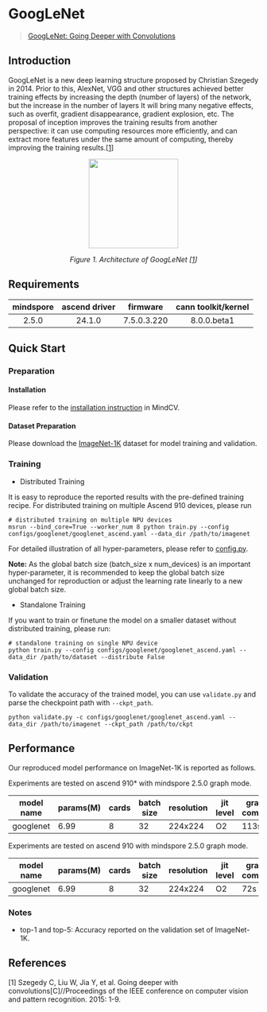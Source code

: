 # GoogLeNet
> [GoogLeNet: Going Deeper with Convolutions](https://arxiv.org/abs/1409.4842)

## Introduction

GoogLeNet is a new deep learning structure proposed by Christian Szegedy in 2014. Prior to this, AlexNet, VGG and other
structures achieved better training effects by increasing the depth (number of layers) of the network, but the increase
in the number of layers It will bring many negative effects, such as overfit, gradient disappearance, gradient
explosion, etc. The proposal of inception improves the training results from another perspective: it can use computing
resources more efficiently, and can extract more features under the same amount of computing, thereby improving the
training results.[[1](#references)]

<p align="center">
  <img src="https://user-images.githubusercontent.com/53842165/210749903-5ff23c0e-547f-487d-bb64-70b6e99031ea.jpg" width=180 />
</p>
<p align="center">
  <em>Figure 1. Architecture of GoogLeNet [<a href="#references">1</a>] </em>
</p>

## Requirements
| mindspore | ascend driver |  firmware   | cann toolkit/kernel |
| :-------: | :-----------: | :---------: | :-----------------: |
|   2.5.0   |   24.1.0      | 7.5.0.3.220 |     8.0.0.beta1     |

## Quick Start

### Preparation

#### Installation
Please refer to the [installation instruction](https://mindspore-lab.github.io/mindcv/installation/) in MindCV.

#### Dataset Preparation
Please download the [ImageNet-1K](https://www.image-net.org/challenges/LSVRC/2012/index.php) dataset for model training and validation.

### Training

* Distributed Training

It is easy to reproduce the reported results with the pre-defined training recipe. For distributed training on multiple Ascend 910 devices, please run

```shell
# distributed training on multiple NPU devices
msrun --bind_core=True --worker_num 8 python train.py --config configs/googlenet/googlenet_ascend.yaml --data_dir /path/to/imagenet
```




For detailed illustration of all hyper-parameters, please refer to [config.py](https://github.com/mindspore-lab/mindcv/blob/main/config.py).

**Note:**  As the global batch size  (batch_size x num_devices) is an important hyper-parameter, it is recommended to keep the global batch size unchanged for reproduction or adjust the learning rate linearly to a new global batch size.

* Standalone Training

If you want to train or finetune the model on a smaller dataset without distributed training, please run:

```shell
# standalone training on single NPU device
python train.py --config configs/googlenet/googlenet_ascend.yaml --data_dir /path/to/dataset --distribute False
```

### Validation

To validate the accuracy of the trained model, you can use `validate.py` and parse the checkpoint path with `--ckpt_path`.

```shell
python validate.py -c configs/googlenet/googlenet_ascend.yaml --data_dir /path/to/imagenet --ckpt_path /path/to/ckpt
```

## Performance

Our reproduced model performance on ImageNet-1K is reported as follows.

Experiments are tested on ascend 910* with mindspore 2.5.0 graph mode.

| model name | params(M) | cards | batch size | resolution | jit level | graph compile | ms/step | img/s    | acc@top1 | acc@top5 | recipe                                                                                            | weight                                                                                                   |
| ---------- | --------- | ----- | ---------- | ---------- | --------- | ------------- | ------- | -------- | -------- | -------- | ------------------------------------------------------------------------------------------------- | -------------------------------------------------------------------------------------------------------- |
| googlenet  | 6.99      | 8     | 32         | 224x224    | O2        | 113s          | 23.5    | 10893.62 | 72.89    | 90.89    | [yaml](https://github.com/mindspore-lab/mindcv/blob/main/configs/googlenet/googlenet_ascend.yaml) | [weights](https://download-mindspore.osinfra.cn/toolkits/mindcv/googlenet/googlenet-de74c31d-910v2.ckpt) |

Experiments are tested on ascend 910 with mindspore 2.5.0 graph mode.

| model name | params(M) | cards | batch size | resolution | jit level | graph compile | ms/step | img/s    | acc@top1 | acc@top5 | recipe                                                                                            | weight                                                                                     |
| ---------- | --------- | ----- | ---------- | ---------- | --------- | ------------- | ------- | -------- | -------- | -------- | ------------------------------------------------------------------------------------------------- | ------------------------------------------------------------------------------------------ |
| googlenet  | 6.99      | 8     | 32         | 224x224    | O2        | 72s           | 21.40   | 11962.62 | 72.68    | 90.89    | [yaml](https://github.com/mindspore-lab/mindcv/blob/main/configs/googlenet/googlenet_ascend.yaml) | [weights](https://download.mindspore.cn/toolkits/mindcv/googlenet/googlenet-5552fcd3.ckpt) |

### Notes
- top-1 and top-5: Accuracy reported on the validation set of ImageNet-1K.

## References

[1] Szegedy C, Liu W, Jia Y, et al. Going deeper with convolutions[C]//Proceedings of the IEEE conference on computer vision and pattern recognition. 2015: 1-9.
